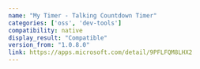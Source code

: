 ```yaml
---
name: "My Timer - Talking Countdown Timer"
categories: ['oss', 'dev-tools']
compatibility: native
display_result: "Compatible"
version_from: "1.0.8.0"
link: https://apps.microsoft.com/detail/9PFLFQM8LHX2
---
```

